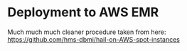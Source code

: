 # Deployment to AWS EMR

Much much much cleaner procedure taken from here: https://github.com/hms-dbmi/hail-on-AWS-spot-instances